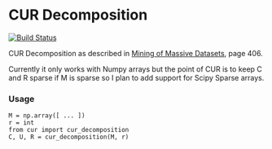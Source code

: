 # CUR Decomposition

[![Build Status](https://travis-ci.com/blester125/cur.svg?branch=master)](https://travis-ci.com/blester125/cur)

CUR Decomposition as described in [Mining of Massive Datasets](http://www.mmds.org/), page 406.

Currently it only works with Numpy arrays but the point of CUR is to keep C and R sparse if M is sparse so I plan to add support for Scipy Sparse arrays.

### Usage

```
M = np.array([ ... ])
r = int
from cur import cur_decomposition
C, U, R = cur_decomposition(M, r)
```
